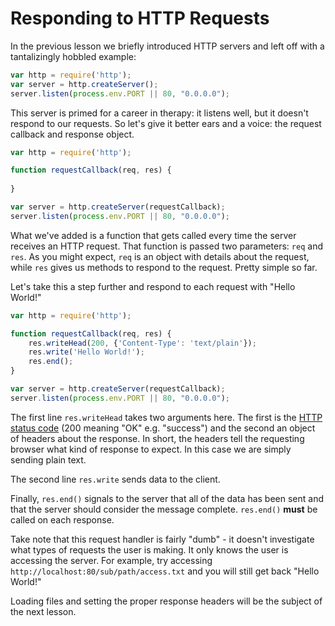 Responding to HTTP Requests
===========================

In the previous lesson we briefly introduced HTTP servers and left off with a
tantalizingly hobbled example:

```javascript
var http = require('http');
var server = http.createServer();
server.listen(process.env.PORT || 80, "0.0.0.0");
```

This server is primed for a career in therapy: it listens well, but it doesn't
respond to our requests. So let's give it better ears and a voice: the request
callback and response object.

```javascript
var http = require('http');

function requestCallback(req, res) {
    
}

var server = http.createServer(requestCallback);
server.listen(process.env.PORT || 80, "0.0.0.0");
```

What we've added is a function that gets called every time the server receives an
HTTP request. That function is passed two parameters: `req` and `res`. As you
might expect, `req` is an object with details about the request, while `res`
gives us methods to respond to the request. Pretty simple so far.

Let's take this a step further and respond to each request with "Hello World!"

```javascript
var http = require('http');

function requestCallback(req, res) {
    res.writeHead(200, {'Content-Type': 'text/plain'});
    res.write('Hello World!');
    res.end();
}

var server = http.createServer(requestCallback);
server.listen(process.env.PORT || 80, "0.0.0.0");
```

The first line `res.writeHead` takes two arguments here. The first is the
[HTTP status code](http://www.w3.org/Protocols/rfc2616/rfc2616-sec10.html)
(200 meaning "OK" e.g. "success") and the second an object
of headers about the response. In short, the headers tell the requesting browser
what kind of response to expect. In this case we are simply sending plain text.

The second line `res.write` sends data to the client.

Finally, `res.end()` signals to the server that all of the data has been sent and that
the server should consider the message complete. `res.end()` **must** be called on
each response.

Take note that this request handler is fairly "dumb" - it doesn't investigate
what types of requests the user is making. It only knows the user is accessing
the server. For example, try accessing `http://localhost:80/sub/path/access.txt`
and you will still get back "Hello World!"

Loading files and setting the proper response headers will be the subject of 
the next lesson.